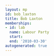 ```yaml
---
layout: mp
id: bob_laxton
title: Bob Laxton
memberships:
- id: lab
  name: Labour Party
  start: 
  end: '2010-03-30'
autogenerated: true
---
```

